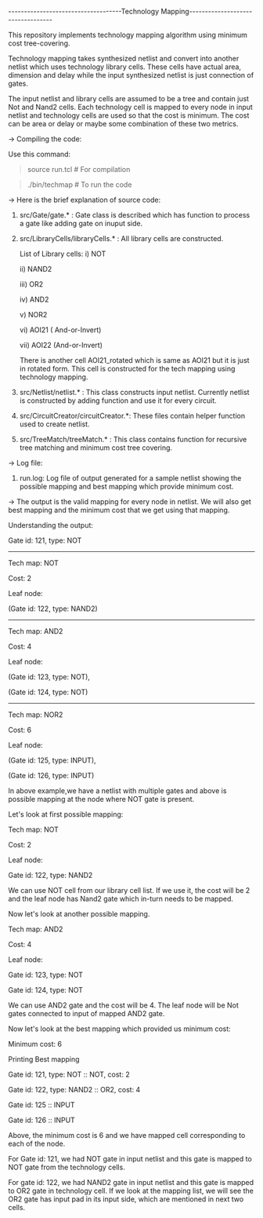 ------------------------------------Technology Mapping----------------------------------

This repository implements technology mapping algorithm using minimum cost tree-covering.

Technology mapping takes synthesized netlist and convert into another netlist which uses technology library cells. These cells have actual area, dimension and delay while the input synthesized netlist is just connection of gates.

The input netlist and library cells are assumed to be a tree and contain just Not and Nand2 cells. Each technology cell is mapped to every node in input netlist and technology cells are used so that the cost is minimum. The cost can be area or delay or maybe some combination of these two metrics.

-> Compiling the code:

Use this command:

> source run.tcl # For compilation

> ./bin/techmap # To run the code

-> Here is the brief explanation of source code:

1) src/Gate/gate.* : Gate class is described which has function to process a gate like adding gate on inuput side.

2) src/LibraryCells/libraryCells.* : All library cells are constructed.

    List of Library cells:
    i) NOT
   
    ii) NAND2
   
    iii) OR2
   
    iv) AND2
   
    v) NOR2
   
    vi) AOI21 ( And-or-Invert)
   
    vii) AOI22 (And-or-Invert)

    There is another cell AOI21_rotated which is same as AOI21 but it is just in rotated form. This cell is constructed for the tech mapping using technology mapping.

4) src/Netlist/netlist.* : This class constructs input netlist. Currently netlist is constructed by adding function and use it for every circuit.

5) src/CircuitCreator/circuitCreator.*: These files contain helper function used to create netlist.

6) src/TreeMatch/treeMatch.* : This class contains function for recursive tree matching and minimum cost tree covering.

-> Log file:

1) run.log: Log file of output generated for a sample netlist showing the possible mapping and best mapping which provide minimum cost.

-> The output is the valid mapping for every node in netlist. We will also get best mapping and the minimum cost that we get using that mapping.

Understanding the output:

Gate id: 121, type: NOT
**********************************
Tech map: NOT

Cost: 2

Leaf node:

(Gate id: 122, type: NAND2)
**********************************
Tech map: AND2

Cost: 4

Leaf node:

(Gate id: 123, type: NOT),

(Gate id: 124, type: NOT)
**********************************
Tech map: NOR2

Cost: 6

Leaf node: 

(Gate id: 125, type: INPUT),

(Gate id: 126, type: INPUT)

In above example,we have a netlist with multiple gates and above is possible mapping at the node where NOT gate is present. 

Let's look at first possible mapping:

Tech map: NOT

Cost: 2

Leaf node:

Gate id: 122, type: NAND2

We can use NOT cell from our library cell list. If we use it, the cost will be 2 and the leaf node has Nand2 gate which in-turn needs to be mapped.

Now let's look at another possible mapping.

Tech map: AND2

Cost: 4

Leaf node: 

Gate id: 123, type: NOT

Gate id: 124, type: NOT

We can use AND2 gate and the cost will be 4. The leaf node will be Not gates connected to input of mapped AND2 gate.

Now let's look at the best mapping which provided us minimum cost:

Minimum cost: 6

Printing Best mapping

Gate id: 121, type: NOT :: NOT, cost: 2

Gate id: 122, type: NAND2 :: OR2, cost: 4

Gate id: 125 :: INPUT

Gate id: 126 :: INPUT

Above, the minimum cost is 6 and we have mapped cell corresponding to each of the node.

For Gate id: 121, we had NOT gate in input netlist and this gate is mapped to NOT gate from the technology cells.

For gate id: 122, we had NAND2 gate in input netlist and this gate is mapped to OR2 gate in technology cell. If we look at the mapping list, we will see the OR2 gate has input pad in its input side, which are mentioned in next two cells.
